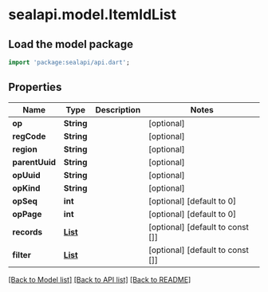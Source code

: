 # sealapi.model.ItemIdList

## Load the model package
```dart
import 'package:sealapi/api.dart';
```

## Properties
Name | Type | Description | Notes
------------ | ------------- | ------------- | -------------
**op** | **String** |  | [optional] 
**regCode** | **String** |  | [optional] 
**region** | **String** |  | [optional] 
**parentUuid** | **String** |  | [optional] 
**opUuid** | **String** |  | [optional] 
**opKind** | **String** |  | [optional] 
**opSeq** | **int** |  | [optional] [default to 0]
**opPage** | **int** |  | [optional] [default to 0]
**records** | [**List<ItemId>**](ItemId.md) |  | [optional] [default to const []]
**filter** | [**List<ItemId>**](ItemId.md) |  | [optional] [default to const []]

[[Back to Model list]](../README.md#documentation-for-models) [[Back to API list]](../README.md#documentation-for-api-endpoints) [[Back to README]](../README.md)


